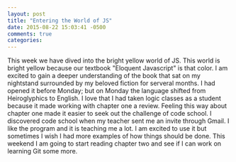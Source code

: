```yaml
---
layout: post
title: "Entering the World of JS"
date: 2015-08-22 15:03:41 -0500
comments: true
categories: 
---
```


This week we have dived into the bright yellow world of JS. This world is bright yellow because our textbook "Eloquent Javascript" is that color. I am excited to gain a deeper understanding of the book that sat on my nightstand surrounded by my beloved fiction for serveral months.
I had opened it before Monday; but on Monday the language shifted from Heiroglyphics to English. I love that I had taken logic classes as a student because it made working with chapter one a review. Feeling this way about chapter one made it easier to seek out the challenge of code school. I discovered code school when my teacher sent me an invite through Gmail. I like the program and it is teaching me a lot. I am excited to use it but sometimes I wish I had more examples of how things should be done. This weekend I am going to start reading chapter two and see if I can work on learning Git some more.


